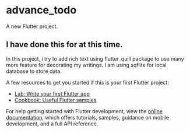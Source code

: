 # advance_todo

A new Flutter project.

## I have done this for at this time.

In this project, i try to add rich text using flutter_quill package to use many more feature for decorating my writings. I am using sqflite for local database to store data.

A few resources to get you started if this is your first Flutter project:

- [Lab: Write your first Flutter app](https://docs.flutter.dev/get-started/codelab)
- [Cookbook: Useful Flutter samples](https://docs.flutter.dev/cookbook)

For help getting started with Flutter development, view the
[online documentation](https://docs.flutter.dev/), which offers tutorials,
samples, guidance on mobile development, and a full API reference.

